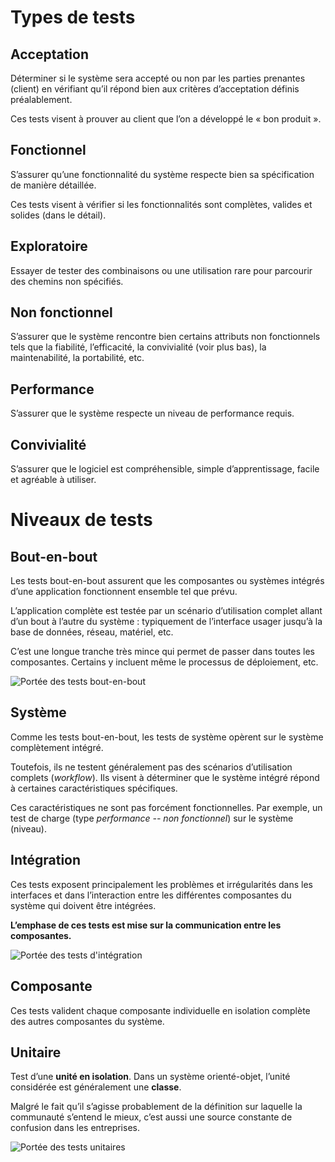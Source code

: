 # Types de tests

## Acceptation

Déterminer si le système sera accepté ou non par les parties prenantes (client) en vérifiant qu’il répond bien aux critères d’acceptation définis préalablement.

Ces tests visent à prouver au client que l’on a développé le « bon produit ».

## Fonctionnel

S’assurer qu’une fonctionnalité du système respecte bien sa spécification de manière détaillée.

Ces tests visent à vérifier si les fonctionnalités sont complètes, valides et solides (dans le détail).

## Exploratoire

Essayer de tester des combinaisons ou une utilisation rare pour parcourir des chemins non spécifiés.

## Non fonctionnel

S’assurer que le système rencontre bien certains attributs non fonctionnels tels que la fiabilité, l’efficacité, la convivialité (voir plus bas), la maintenabilité, la portabilité, etc.

## Performance

S’assurer que le système respecte un niveau de performance requis.

## Convivialité

S’assurer que le logiciel est compréhensible, simple d’apprentissage, facile et agréable à utiliser.

# Niveaux de tests

## Bout-en-bout

Les tests bout-en-bout assurent que les composantes ou systèmes intégrés d’une application fonctionnent ensemble tel que prévu.

L’application complète est testée par un scénario d’utilisation complet allant d’un bout à l’autre du système : typiquement de l’interface usager jusqu’à la base de données, réseau, matériel, etc.

C’est une longue tranche très mince qui permet de passer dans toutes les composantes. Certains y incluent même le processus de déploiement, etc.

![Portée des tests bout-en-bout](img/portee_tests_bout_en_bout.png)

## Système

Comme les tests bout-en-bout, les tests de système opèrent sur le système complètement intégré.

Toutefois, ils ne testent généralement pas des scénarios d’utilisation complets (*workflow*). Ils visent à déterminer que le système intégré répond à certaines caractéristiques spécifiques.

Ces caractéristiques ne sont pas forcément fonctionnelles. Par exemple, un test de charge (type *performance -- non fonctionnel*) sur le système (niveau).

## Intégration

Ces tests exposent principalement les problèmes et irrégularités dans les interfaces et dans l’interaction entre les différentes composantes du système qui doivent être intégrées. 

**L’emphase de ces tests est mise sur la communication entre les composantes.**

![Portée des tests d'intégration](img/portee_tests_integration.png)

## Composante

Ces tests valident chaque composante individuelle en isolation complète des autres composantes du système.

## Unitaire

Test d’une **unité en isolation**. Dans un système orienté-objet, l’unité considérée est généralement une **classe**.

Malgré le fait qu’il s’agisse probablement de la définition sur laquelle la communauté s’entend le mieux, c’est aussi une source constante de confusion dans les entreprises.

![Portée des tests unitaires](img/portee_tests_unitaires.png)
